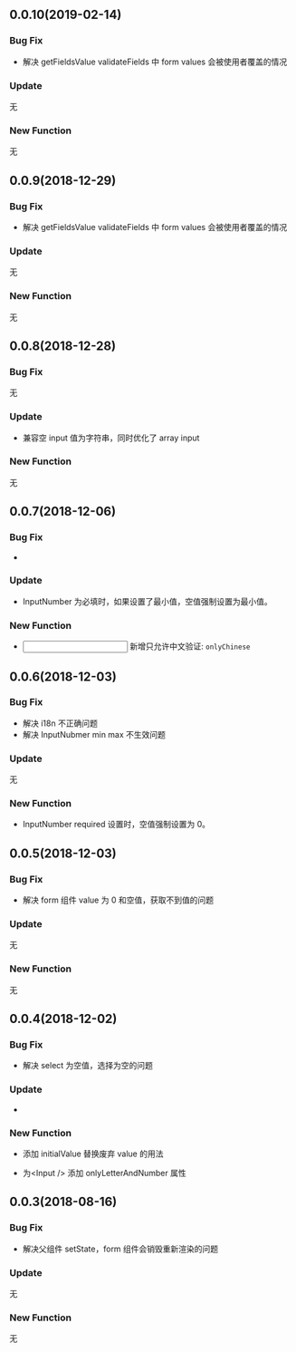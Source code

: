 ## 0.0.10(2019-02-14)

### Bug Fix

- 解决 getFieldsValue validateFields 中 form values 会被使用者覆盖的情况

### Update

无

### New Function

无

## 0.0.9(2018-12-29)

### Bug Fix

- 解决 getFieldsValue validateFields 中 form values 会被使用者覆盖的情况

### Update

无

### New Function

无

## 0.0.8(2018-12-28)

### Bug Fix

无

### Update

- 兼容空 input 值为字符串，同时优化了 array input

### New Function

无

## 0.0.7(2018-12-06)

### Bug Fix

-

### Update

- InputNumber 为必填时，如果设置了最小值，空值强制设置为最小值。

### New Function

- <Input /> 新增只允许中文验证: `onlyChinese`

## 0.0.6(2018-12-03)

### Bug Fix

- 解决 i18n 不正确问题
- 解决 InputNubmer min max 不生效问题

### Update

无

### New Function

- InputNumber required 设置时，空值强制设置为 0。

## 0.0.5(2018-12-03)

### Bug Fix

- 解决 form 组件 value 为 0 和空值，获取不到值的问题

### Update

无

### New Function

无

## 0.0.4(2018-12-02)

### Bug Fix

- 解决 select 为空值，选择为空的问题

### Update

-

### New Function

- 添加 initialValue 替换废弃 value 的用法

- 为\<Input /\> 添加 onlyLetterAndNumber 属性

## 0.0.3(2018-08-16)

### Bug Fix

- 解决父组件 setState，form 组件会销毁重新渲染的问题

### Update

无

### New Function

无
